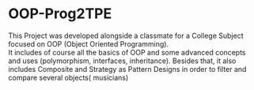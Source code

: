 # OOP-Prog2TPE
  This Project was developed alongside a classmate for a College Subject focused on OOP (Object Oriented Programming).  
  It includes of course all the basics  of OOP and some advanced concepts and uses (polymorphism, interfaces, inheritance).  Besides that, it also includes Composite and Strategy as Pattern Designs in order to filter and compare several objects( musicians) 
  
